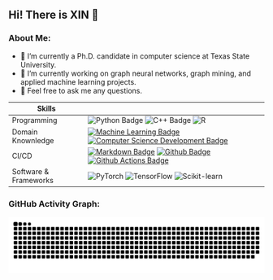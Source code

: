 ## Hi! There is XIN 👋

### About Me:
- 🔭 I’m currently a Ph.D. candidate in computer science at Texas State University.
- 🌱 I’m currently working on graph neural networks, graph mining, and applied machine learning projects.
- 💬 Feel free to ask me any questions.

| Skills |  |
| ---------------------------------------- |----------------------------------------- |
|Programming|![Python Badge](https://img.shields.io/badge/-Python-3776AB?style=flat&logo=Python&logoColor=white) ![C++ Badge](https://img.shields.io/badge/C%2B%2B-00599C?style=flat&logo=c%2B%2B&logoColor=white) ![R](https://img.shields.io/badge/r-%23276DC3.svg?style=flat&logo=R&logoColor=white)|
|Domain Knownledge|[![Machine Learning Badge](https://img.shields.io/badge/-Machine%20Learning-01D277?style=flat&logoColor=white)](https://github.com/BEPb/BEPb) [![Computer Science Development Badge](https://img.shields.io/badge/-Computer%20Science-FAB040?style=flat&logoColor=white)](https://github.com/search?q=user%3ABEPb&type=Repositories) |
|CI/CD|[![Markdown Badge](https://img.shields.io/badge/-Markdown-2088FF?style=flat&logo=Markdown&logoColor=white)](https://github.com/BEPb/BEPb) [![Github Badge](https://img.shields.io/badge/-Github%20-2088FF?style=flat&logo=Github&logoColor=white)](https://github.com/BEPb/BEPb) [![Github Actions Badge](https://img.shields.io/badge/-Git%20-2088FF?style=flat&logo=Git&logoColor=white)](https://github.com/BEPb/BEPb)|
|Software & Frameworks|![PyTorch](http://img.shields.io/badge/-PyTorch-eee?style=flat-square&logo=pytorch&logoColor=EE4C2C) ![TensorFlow](http://img.shields.io/badge/-TensorFlow-eee?style=flat-square&logo=tensorflow&logoColor=FF6F00) ![Scikit-learn](http://img.shields.io/badge/-Scikit--Learn-eee?style=flat-square&logo=scikit-learn&logoColor=e26d00) |





### GitHub Activity Graph:
![](https://raw.githubusercontent.com/xhuang2016/xhuang2016/main/assets/github-snake.svg)   

<!--
**xhuang2016/xhuang2016** is a ✨ _special_ ✨ repository because its `README.md` (this file) appears on your GitHub profile.

Here are some ideas to get you started:

- 🔭 I’m currently working on ...
- 🌱 I’m currently learning ...
- 👯 I’m looking to collaborate on ...
- 🤔 I’m looking for help with ...
- 💬 Ask me about ...
- 📫 How to reach me: ...
- 😄 Pronouns: ...
- ⚡ Fun fact: ...
-->

           
